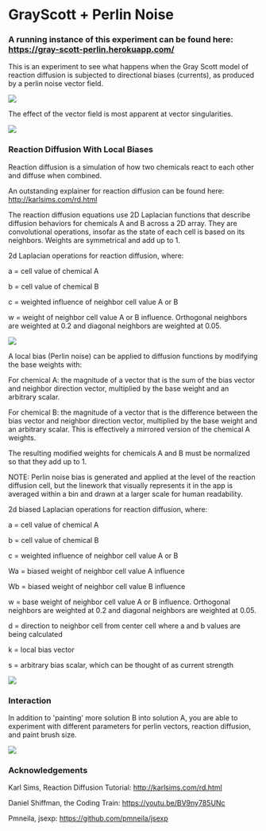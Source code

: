 # GrayScott + Perlin Noise

### A running instance of this experiment can be found here: https://gray-scott-perlin.herokuapp.com/

This is an experiment to see what happens when the Gray Scott model of reaction diffusion is subjected to directional biases (currents), as produced by a perlin noise vector field.

![](https://github.com/jimothy001/GrayScottPlus/blob/main/gifs/singularity.gif)

The effect of the vector field is most apparent at vector singularities.

![](https://github.com/jimothy001/GrayScottPlus/blob/main/gifs/singularityZoom.gif)

### Reaction Diffusion With Local Biases

Reaction diffusion is a simulation of how two chemicals react to each other and diffuse when combined. 

An outstanding explainer for reaction diffusion can be found here: http://karlsims.com/rd.html

The reaction diffusion equations use 2D Laplacian functions that describe diffusion behaviors for chemicals A and B across a 2D array. They are convolutional  operations, insofar as the state of each cell is based on its neighbors. Weights are symmetrical and add up to 1.

2d Laplacian operations for reaction diffusion, where:

a = cell value of chemical A

b = cell value of chemical B

c = weighted influence of neighbor cell value A or B

w = weight of neighbor cell value A or B influence. Orthogonal neighbors are weighted at 0.2 and diagonal neighbors are weighted at 0.05.

![](https://github.com/jimothy001/GrayScottPlus/blob/main/pngs/convolutionBasic.png)

A local bias (Perlin noise) can be applied to diffusion functions by modifying the base weights with:

For chemical A: the magnitude of a vector that is the sum of the bias vector and neighbor direction vector, multiplied by the base weight and an arbitrary scalar.

For chemical B: the magnitude of a vector that is the difference between the bias vector and neighbor direction vector, multiplied by the base weight and an arbitrary scalar. This is effectively a mirrored version of the chemical A weights.

The resulting modified weights for chemicals A and B must be normalized so that they add up to 1.

NOTE: Perlin noise bias is generated and applied at the level of the reaction diffusion cell, but the linework that visually represents it in the app is averaged within a bin and drawn at a larger scale for human readability.

2d biased Laplacian operations for reaction diffusion, where:

a = cell value of chemical A

b = cell value of chemical B

c = weighted influence of neighbor cell value A or B

Wa = biased weight of neighbor cell value A influence

Wb = biased weight of neighbor cell value B influence

w = base weight of neighbor cell value A or B influence. Orthogonal neighbors are weighted at 0.2 and diagonal neighbors are weighted at 0.05.

d = direction to neighbor cell from center cell where a and b values are being calculated

k = local bias vector

s = arbitrary bias scalar, which can be thought of as current strength

![](https://github.com/jimothy001/GrayScottPlus/blob/main/pngs/convolutionBiased.png)

### Interaction

In addition to 'painting' more solution B into solution A, you are able to experiment with different parameters for perlin vectors, reaction diffusion, and paint brush size.

![](https://github.com/jimothy001/GrayScottPlus/blob/main/gifs/paint.gif)

### Acknowledgements

Karl Sims, Reaction Diffusion Tutorial: http://karlsims.com/rd.html

Daniel Shiffman, the Coding Train: https://youtu.be/BV9ny785UNc

Pmneila, jsexp: https://github.com/pmneila/jsexp
